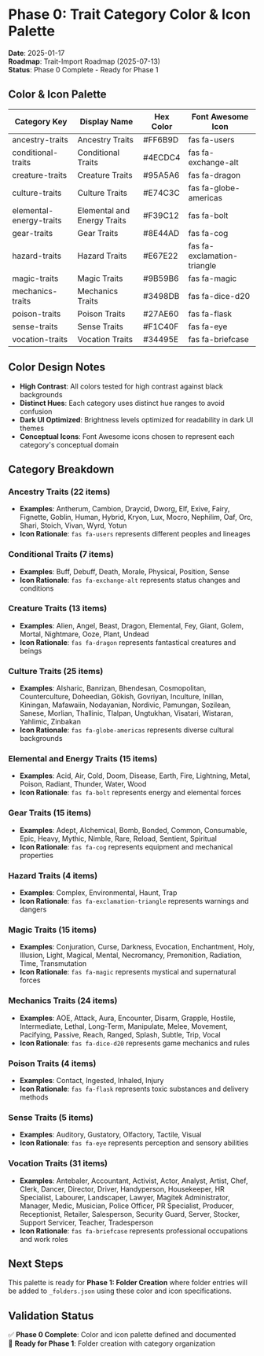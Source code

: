 # Phase 0: Trait Category Color & Icon Palette

**Date**: 2025-01-17  
**Roadmap**: Trait-Import Roadmap (2025-07-13)  
**Status**: Phase 0 Complete - Ready for Phase 1

## Color & Icon Palette

| Category Key            | Display Name                | Hex Color | Font Awesome Icon           |
| ----------------------- | --------------------------- | --------- | --------------------------- |
| ancestry-traits         | Ancestry Traits             | #FF6B9D   | fas fa-users                |
| conditional-traits      | Conditional Traits          | #4ECDC4   | fas fa-exchange-alt         |
| creature-traits         | Creature Traits             | #95A5A6   | fas fa-dragon               |
| culture-traits          | Culture Traits              | #E74C3C   | fas fa-globe-americas       |
| elemental-energy-traits | Elemental and Energy Traits | #F39C12   | fas fa-bolt                 |
| gear-traits             | Gear Traits                 | #8E44AD   | fas fa-cog                  |
| hazard-traits           | Hazard Traits               | #E67E22   | fas fa-exclamation-triangle |
| magic-traits            | Magic Traits                | #9B59B6   | fas fa-magic                |
| mechanics-traits        | Mechanics Traits            | #3498DB   | fas fa-dice-d20             |
| poison-traits           | Poison Traits               | #27AE60   | fas fa-flask                |
| sense-traits            | Sense Traits                | #F1C40F   | fas fa-eye                  |
| vocation-traits         | Vocation Traits             | #34495E   | fas fa-briefcase            |

## Color Design Notes

- **High Contrast**: All colors tested for high contrast against black backgrounds
- **Distinct Hues**: Each category uses distinct hue ranges to avoid confusion
- **Dark UI Optimized**: Brightness levels optimized for readability in dark UI themes
- **Conceptual Icons**: Font Awesome icons chosen to represent each category's conceptual domain

## Category Breakdown

### Ancestry Traits (22 items)
- **Examples**: Antherum, Cambion, Draycid, Dworg, Elf, Exive, Fairy, Fignette, Goblin, Human, Hybrid, Kryon, Lux, Mocro, Nephilim, Oaf, Orc, Shari, Stoich, Vivan, Wyrd, Yotun
- **Icon Rationale**: `fas fa-users` represents different peoples and lineages

### Conditional Traits (7 items)
- **Examples**: Buff, Debuff, Death, Morale, Physical, Position, Sense
- **Icon Rationale**: `fas fa-exchange-alt` represents status changes and conditions

### Creature Traits (13 items)
- **Examples**: Alien, Angel, Beast, Dragon, Elemental, Fey, Giant, Golem, Mortal, Nightmare, Ooze, Plant, Undead
- **Icon Rationale**: `fas fa-dragon` represents fantastical creatures and beings

### Culture Traits (25 items)
- **Examples**: Alsharic, Banrizan, Bhendesan, Cosmopolitan, Counterculture, Doheedian, Gökish, Govriyan, Inculture, Inillan, Kiningan, Mafawaiin, Nodayanian, Nordivic, Pamungan, Sozilean, Sanese, Morlian, Thallinic, Tlalpan, Ungtukhan, Visatari, Wistaran, Yahlimic, Zinbakan
- **Icon Rationale**: `fas fa-globe-americas` represents diverse cultural backgrounds

### Elemental and Energy Traits (15 items)
- **Examples**: Acid, Air, Cold, Doom, Disease, Earth, Fire, Lightning, Metal, Poison, Radiant, Thunder, Water, Wood
- **Icon Rationale**: `fas fa-bolt` represents energy and elemental forces

### Gear Traits (15 items)
- **Examples**: Adept, Alchemical, Bomb, Bonded, Common, Consumable, Epic, Heavy, Mythic, Nimble, Rare, Reload, Sentient, Spiritual
- **Icon Rationale**: `fas fa-cog` represents equipment and mechanical properties

### Hazard Traits (4 items)
- **Examples**: Complex, Environmental, Haunt, Trap
- **Icon Rationale**: `fas fa-exclamation-triangle` represents warnings and dangers

### Magic Traits (15 items)
- **Examples**: Conjuration, Curse, Darkness, Evocation, Enchantment, Holy, Illusion, Light, Magical, Mental, Necromancy, Premonition, Radiation, Time, Transmutation
- **Icon Rationale**: `fas fa-magic` represents mystical and supernatural forces

### Mechanics Traits (24 items)
- **Examples**: AOE, Attack, Aura, Encounter, Disarm, Grapple, Hostile, Intermediate, Lethal, Long-Term, Manipulate, Melee, Movement, Pacifying, Passive, Reach, Ranged, Splash, Subtle, Trip, Vocal
- **Icon Rationale**: `fas fa-dice-d20` represents game mechanics and rules

### Poison Traits (4 items)
- **Examples**: Contact, Ingested, Inhaled, Injury
- **Icon Rationale**: `fas fa-flask` represents toxic substances and delivery methods

### Sense Traits (5 items)
- **Examples**: Auditory, Gustatory, Olfactory, Tactile, Visual
- **Icon Rationale**: `fas fa-eye` represents perception and sensory abilities

### Vocation Traits (31 items)
- **Examples**: Antebaler, Accountant, Activist, Actor, Analyst, Artist, Chef, Clerk, Dancer, Director, Driver, Handyperson, Housekeeper, HR Specialist, Labourer, Landscaper, Lawyer, Magitek Administrator, Manager, Medic, Musician, Police Officer, PR Specialist, Producer, Receptionist, Retailer, Salesperson, Security Guard, Server, Stocker, Support Servicer, Teacher, Tradesperson
- **Icon Rationale**: `fas fa-briefcase` represents professional occupations and work roles

## Next Steps

This palette is ready for **Phase 1: Folder Creation** where folder entries will be added to `_folders.json` using these color and icon specifications.

## Validation Status

✅ **Phase 0 Complete**: Color and icon palette defined and documented  
🔄 **Ready for Phase 1**: Folder creation with category organization 